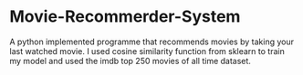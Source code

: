 # Movie-Recommerder-System
A python implemented programme that recommends movies by taking your last watched movie. 
I used cosine similarity function from sklearn to train my model and used the imdb top 250 movies of all time dataset. 
